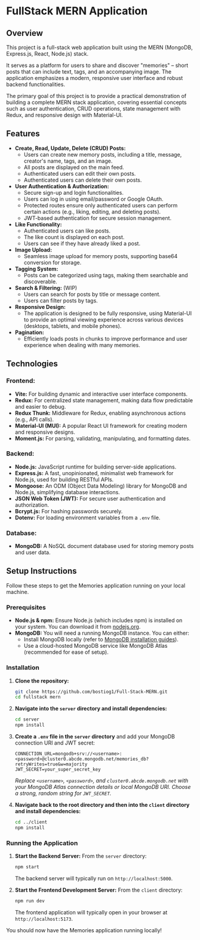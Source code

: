 # FullStack MERN Application

## Overview

This project is a full-stack web application built using the MERN (MongoDB, Express.js, React, Node.js) stack. 

It serves as a platform for users to share and discover "memories" – short posts that can include text, tags, and an accompanying image. The application emphasizes a modern, responsive user interface and robust backend functionalities.

The primary goal of this project is to provide a practical demonstration of building a complete MERN stack application, covering essential concepts such as user authentication, CRUD operations, state management with Redux, and responsive design with Material-UI.

## Features

* **Create, Read, Update, Delete (CRUD) Posts:**
    * Users can create new memory posts, including a title, message, creator's name, tags, and an image.
    * All posts are displayed on the main feed.
    * Authenticated users can edit their own posts.
    * Authenticated users can delete their own posts.
* **User Authentication & Authorization:**
    * Secure sign-up and login functionalities.
    * Users can log in using email/password or Google OAuth.
    * Protected routes ensure only authenticated users can perform certain actions (e.g., liking, editing, and deleting posts).
    * JWT-based authentication for secure session management.
* **Like Functionality:**
    * Authenticated users can like posts.
    * The like count is displayed on each post.
    * Users can see if they have already liked a post.
* **Image Upload:**
    * Seamless image upload for memory posts, supporting base64 conversion for storage.
* **Tagging System:**
    * Posts can be categorized using tags, making them searchable and discoverable.
* **Search & Filtering:** (WIP)
    * Users can search for posts by title or message content.
    * Users can filter posts by tags.
* **Responsive Design:**
    * The application is designed to be fully responsive, using Material-UI to provide an optimal viewing experience across various devices (desktops, tablets, and mobile phones).
* **Pagination:**
    * Efficiently loads posts in chunks to improve performance and user experience when dealing with many memories.

## Technologies

### Frontend:

* **Vite:** For building dynamic and interactive user interface components.
* **Redux:** For centralized state management, making data flow predictable and easier to debug.
* **Redux Thunk:** Middleware for Redux, enabling asynchronous actions (e.g., API calls).
* **Material-UI (MUI):** A popular React UI framework for creating modern and responsive designs.
* **Moment.js:** For parsing, validating, manipulating, and formatting dates.

### Backend:

* **Node.js:** JavaScript runtime for building server-side applications.
* **Express.js:** A fast, unopinionated, minimalist web framework for Node.js, used for building RESTful APIs.
* **Mongoose:** An ODM (Object Data Modeling) library for MongoDB and Node.js, simplifying database interactions.
* **JSON Web Token (JWT):** For secure user authentication and authorization.
* **Bcrypt.js:** For hashing passwords securely.
* **Dotenv:** For loading environment variables from a `.env` file.

### Database:

* **MongoDB:** A NoSQL document database used for storing memory posts and user data.

## Setup Instructions

Follow these steps to get the Memories application running on your local machine.

### Prerequisites

* **Node.js & npm:** Ensure Node.js (which includes npm) is installed on your system. You can download it from [nodejs.org](https://nodejs.org/).
* **MongoDB:** You will need a running MongoDB instance. You can either:
    * Install MongoDB locally (refer to [MongoDB installation guides](https://docs.mongodb.com/manual/installation/)).
    * Use a cloud-hosted MongoDB service like MongoDB Atlas (recommended for ease of setup).

### Installation

1.  **Clone the repository:**
    ```bash
    git clone https://github.com/bostiog1/Full-Stack-MERN.git 
    cd fullstack mern 
    ```

2.  **Navigate into the `server` directory and install dependencies:**
    ```bash
    cd server
    npm install
    ```

3.  **Create a `.env` file in the `server` directory** and add your MongoDB connection URI and JWT secret:
    ```
    CONNECTION_URL=mongodb+srv://<username>:<password>@cluster0.abcde.mongodb.net/memories_db?retryWrites=true&w=majority
    JWT_SECRET=your_super_secret_key
    ```
    *Replace `<username>`, `<password>`, and `cluster0.abcde.mongodb.net` with your MongoDB Atlas connection details or local MongoDB URI.*
    *Choose a strong, random string for `JWT_SECRET`.*

4.  **Navigate back to the root directory and then into the `client` directory and install dependencies:**
    ```bash
    cd ../client
    npm install
    ```

### Running the Application

1.  **Start the Backend Server:**
    From the `server` directory:
    ```bash
    npm start
    ```
    The backend server will typically run on `http://localhost:5000`.

2.  **Start the Frontend Development Server:**
    From the `client` directory:
    ```bash
    npm run dev
    ```
    The frontend application will typically open in your browser at `http://localhost:5173`.

You should now have the Memories application running locally!
